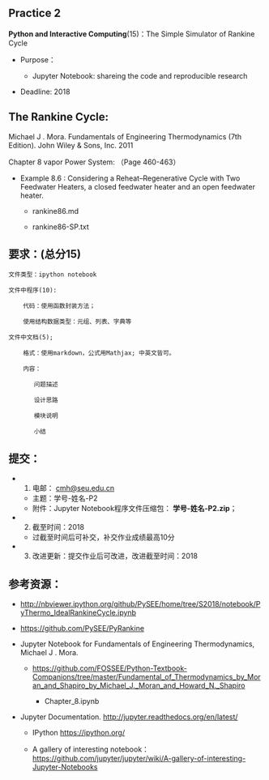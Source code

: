 ## Practice 2

**Python and Interactive Computing**(15)：The Simple Simulator of Rankine Cycle 
  
* Purpose： 
   * Jupyter Notebook: shareing the code and reproducible research

* Deadline: 2018

## The Rankine Cycle: 

Michael J . Mora. Fundamentals of Engineering Thermodynamics (7th Edition).  John Wiley & Sons, Inc. 2011

Chapter 8 vapor Power System:  （Page 460-463）

* Example 8.6 : Considering a Reheat–Regenerative Cycle with Two Feedwater Heaters, a closed feedwater heater and an open feedwater heater. 

  * rankine86.md 

  * rankine86-SP.txt

## 要求：(总分15)

    文件类型：ipython notebook
    
    文件中程序(10):
    
        代码：使用函数封装方法；
         
        使用结构数据类型：元组、列表、字典等
       
    文件中文档(5);   
    
        格式：使用markdown，公式用Mathjax; 中英文皆可。

        内容：

           问题描述
        
           设计思路
        
           模块说明
        
           小结 

## 提交：

* 1) 电邮： cmh@seu.edu.cn
   * 主题：学号-姓名-P2
   * 附件：Jupyter Notebook程序文件压缩包： **学号-姓名-P2.zip**；

* 2) 截至时间：2018
   * 过截至时间后可补交，补交作业成绩最高10分

* 3) 改进更新：提交作业后可改进，改进截至时间：2018

## 参考资源：

*  http://nbviewer.ipython.org/github/PySEE/home/tree/S2018/notebook/PyThermo_IdealRankineCycle.ipynb
 
*  https://github.com/PySEE/PyRankine

*  Jupyter Notebook for Fundamentals of Engineering Thermodynamics, Michael J . Mora. 

   * https://github.com/FOSSEE/Python-Textbook-Companions/tree/master/Fundamental_of_Thermodynamics_by_Moran_and_Shapiro_by_Michael_J._Moran_and_Howard_N._Shapiro
   
     * Chapter_8.ipynb

* Jupyter Documentation. http://jupyter.readthedocs.org/en/latest/
    
    * IPython https://ipython.org/
    
    * A gallery of interesting notebook：https://github.com/jupyter/jupyter/wiki/A-gallery-of-interesting-Jupyter-Notebooks



  

